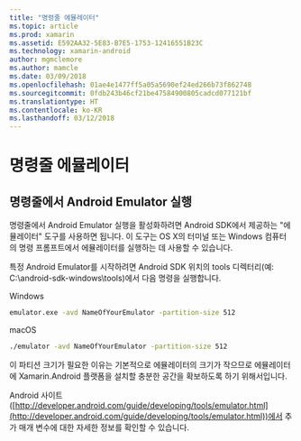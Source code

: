 ```yaml
---
title: "명령줄 에뮬레이터"
ms.topic: article
ms.prod: xamarin
ms.assetid: E592AA32-5E83-B7E5-1753-12416551B23C
ms.technology: xamarin-android
author: mgmclemore
ms.author: mamcle
ms.date: 03/09/2018
ms.openlocfilehash: 01ae4e1477ff5a05a5690ef24ed266b73f862748
ms.sourcegitcommit: 0fdb243b46cf21be47584900805cadcd077121bf
ms.translationtype: HT
ms.contentlocale: ko-KR
ms.lasthandoff: 03/12/2018
---
```

# <a name="command-line-emulator"></a>명령줄 에뮬레이터


## <a name="running-the-android-emulator-from-the-command-line"></a>명령줄에서 Android Emulator 실행

명령줄에서 Android Emulator 실행을 활성화하려면 Android SDK에서 제공하는 "에뮬레이터" 도구를 사용하면 됩니다. 이 도구는 OS X의 터미널 또는 Windows 컴퓨터의 명령 프롬프트에서 에뮬레이터를 실행하는 데 사용할 수 있습니다.

특정 Android Emulator를 시작하려면 Android SDK 위치의 tools 디렉터리(예: C:\android-sdk-windows\tools)에서 다음 명령을 실행합니다.

Windows

```cmd
emulator.exe -avd NameOfYourEmulator -partition-size 512
```

macOS

```bash
./emulator -avd NameOfYourEmulator -partition-size 512
```

이 파티션 크기가 필요한 이유는 기본적으로 에뮬레이터의 크기가 작으므로 에뮬레이터에 Xamarin.Android 플랫폼을 설치할 충분한 공간을 확보하도록 하기 위해서입니다.

Android 사이트([http://developer.android.com/guide/developing/tools/emulator.html](http://developer.android.com/guide/developing/tools/emulator.html))에서 추가 매개 변수에 대한 자세한 정보를 확인할 수 있습니다.
